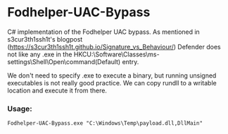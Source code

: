# Fodhelper-UAC-Bypass
C# implementation of the Fodhelper UAC bypass. As mentioned in s3cur3th1ssh1t's blogpost (https://s3cur3th1ssh1t.github.io/Signature_vs_Behaviour/) Defender does not like any .exe in the HKCU:\Software\Classes\ms-settings\Shell\Open\command(Default) entry. 

We don't need to specify .exe to execute a binary, but running unsigned executables is not really good practice. We can copy rundll to a writable location and execute it from there.

### Usage:
```
Fodhelper-UAC-Bypass.exe "C:\Windows\Temp\payload.dll,DllMain"
```
